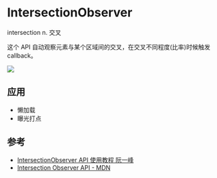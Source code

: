 # IntersectionObserver

intersection n. 交叉

这个 API 自动观察元素与某个区域间的交叉，在交叉不同程度(比率)时候触发 callback。

![](http://www.ruanyifeng.com/blogimg/asset/2016/bg2016110202.png)

## 应用

- 懒加载
- 曝光打点

## 参考

- [IntersectionObserver API 使用教程 阮一峰](https://www.ruanyifeng.com/blog/2016/11/intersectionobserver_api.html)
- [Intersection Observer API - MDN](https://developer.mozilla.org/zh-CN/docs/Web/API/Intersection_Observer_API)
